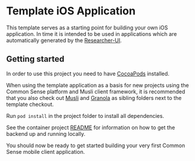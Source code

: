 # Template iOS Application

This template serves as a starting point for building your own iOS application. In time it is intended to be used in applications which are automatically generated by the [Researcher-UI](https://github.com/CommonSenseDTU/researcher-ui).

## Getting started

In order to use this project you need to have [CocoaPods](https://cocoapods.org) installed.

When using the template application as a basis for new projects using the Common Sense platform and Musli client framework, it is recommended that you also check out [Musli](https://github.com/CommonSenseDTU/Musli) and [Granola](https://github.com/CommonSenseDTU/Granola) as sibling folders next to the template checkout.

Run `pod install` in the project folder to install all dependencies.

See the container project [README](https://github.com/CommonSenseDTU/container/blob/master/README.md) for information on how to get the backend up and running locally.

You should now be ready to get started building your very first Common Sense mobile client application.
